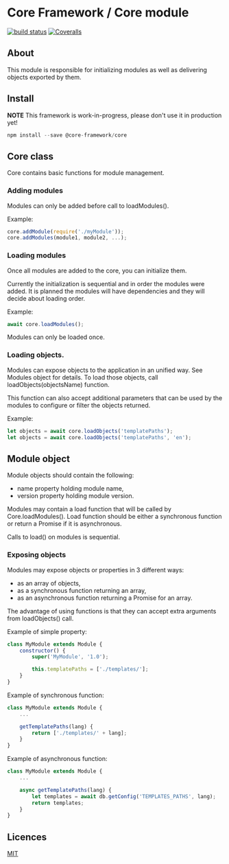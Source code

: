 Core Framework / Core module
============================

[![build status][travis-image]][travis-url]
[![Coveralls][coveralls-image]][coveralls-url]

[travis-image]: https://img.shields.io/travis/core-framework-js/core.svg?style=flat-square
[travis-url]: https://travis-ci.org/core-framework-js/core
[coveralls-image]: https://img.shields.io/coveralls/core-framework-js/core.svg?style=flat-square
[coveralls-url]: https://coveralls.io/r/core-framework-js/core?branch=master


About
-----

This module is responsible for initializing modules as well as
delivering objects exported by them.


Install
-------

**NOTE** This framework is work-in-progress, please don't use it in production yet!

```js
npm install --save @core-framework/core
```


Core class
----------

Core contains basic functions for module management.


### Adding modules

Modules can only be added before call to loadModules().

Example:

```js
core.addModule(require('./myModule'));
core.addModules(module1, module2, ...);
```


### Loading modules

Once all modules are added to the core, you can initialize them.

Currently the initialization is sequential and in order the modules
were added. It is planned the modules will have dependencies and they
will decide about loading order.

Example:

```js
await core.loadModules();
```

Modules can only be loaded once.


### Loading objects.

Modules can expose objects to the application in an unified way.
See Modules object for details. To load those objects, call
loadObjects(objectsName) function.

This function can also accept additional parameters that can be used
by the modules to configure or filter the objects returned.

Example:

```js
let objects = await core.loadObjects('templatePaths');
let objects = await core.loadObjects('templatePaths', 'en');
```


Module object
-------------

Module objects should contain the following:

- name property holding module name,
- version property holding module version.

Modules may contain a load function that will be called by
Core.loadModules(). Load function should be either a synchronous
function or return a Promise if it is asynchronous.

Calls to load() on modules is sequential.


### Exposing objects

Modules may expose objects or properties in 3 different ways:

- as an array of objects,
- as a synchronous function returning an array,
- as an asynchronous function returning a Promise for an array.

The advantage of using functions is that they can accept extra arguments
from loadObjects() call.

Example of simple property:

```js
class MyModule extends Module {
    constructor() {
        super('MyModule', '1.0');

        this.templatePaths = ['./templates/'];
    }
}
```

Example of synchronous function:

```js
class MyModule extends Module {
    ...

    getTemplatePaths(lang) {
        return ['./templates/' + lang];
    }
}
```

Example of asynchronous function:

```js
class MyModule extends Module {
    ...

    async getTemplatePaths(lang) {
        let templates = await db.getConfig('TEMPLATES_PATHS', lang);
        return templates;
    }
}
```


Licences
--------

[MIT](LICENSE)
